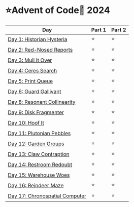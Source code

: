 # ⭐Advent of Code🎄 2024

| Day                                                                 | Part 1 | Part 2 |
| ------------------------------------------------------------------- | ------ | ------ |
| [Day 1: Historian Hysteria](/src/advent_of_code/aoc2024/day01)      | ⭐     | ⭐     |
| [Day 2: Red-Nosed Reports](/src/advent_of_code/aoc2024/day02)       | ⭐     | ⭐     |
| [Day 3: Mull It Over](/src/advent_of_code/aoc2024/day03)            | ⭐     | ⭐     |
| [Day 4: Ceres Search](/src/advent_of_code/aoc2024/day04)            | ⭐     | ⭐     |
| [Day 5: Print Queue](/src/advent_of_code/aoc2024/day05)             | ⭐     | ⭐     |
| [Day 6: Guard Gallivant](/src/advent_of_code/aoc2024/day06)         | ⭐     | ⭐     |
| [Day 8: Resonant Collinearity](/src/advent_of_code/aoc2024/day08)   | ⭐     | ⭐     |
| [Day 9: Disk Fragmenter](/src/advent_of_code/aoc2024/day09)         | ⭐     | ⭐     |
| [Day 10: Hoof It](/src/advent_of_code/aoc2024/day10)                | ⭐     | ⭐     |
| [Day 11: Plutonian Pebbles](/src/advent_of_code/aoc2024/day11)      | ⭐     | ⭐     |
| [Day 12: Garden Groups](/src/advent_of_code/aoc2024/day12)          | ⭐     | ⭐     |
| [Day 13: Claw Contraption](/src/advent_of_code/aoc2024/day13)       | ⭐     | ⭐     |
| [Day 14: Restroom Redoubt](/src/advent_of_code/aoc2024/day14)       | ⭐     | ⭐     |
| [Day 15: Warehouse Woes](/src/advent_of_code/aoc2024/day15)         | ⭐     | ⭐     |
| [Day 16: Reindeer Maze](/src/advent_of_code/aoc2024/day16)          | ⭐     | ⭐     |
| [Day 17: Chronospatial Computer](/src/advent_of_code/aoc2024/day17) | ⭐     | ⭐     |
